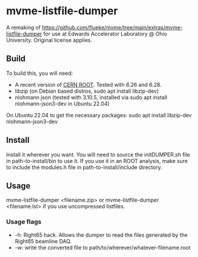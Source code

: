 # mvme-listfile-dumper

A remaking of https://github.com/flueke/mvme/tree/main/extras/mvme-listfile-dumper for use at Edwards Accelerator Laboratory @ Ohio University. Original license applies.

## Build

To build this, you will need:

- A recent version of [CERN ROOT](https://root.cern/ "ROOT: analyzing petabytes of data, scientifically."). Tested with 6.26 and 6.28.
- libzip (on Debian based distros, sudo apt install libzip-dev)
- nlohmann json (tested with 3.10.5, installed via sudo apt install nlohmann-json3-dev in Ubuntu 22.04)

On Ubuntu 22.04 to get the necessary packages: sudo apt install libzip-dev nlohmann-json3-dev

## Install

Install it wherever you want. You will need to source the initDUMPER.sh file in path-to-install/bin to use it. If you use it in an ROOT analysis, make sure to
include the modules.h file in path-to-install/include directory.

## Usage

mvme-listfile-dumper <filename.zip> or mvme-listfile-dumper <filename.lst> if you use uncompressed listfiles.

### Usage flags

- -h: Right65 hack. Allows the dumper to read the files generated by the Right65 beamline DAQ.
- -w: write the converted file to path/to/wherever/whatever-filename.root

